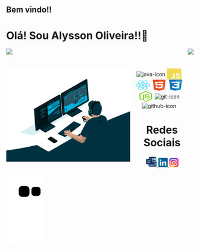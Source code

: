 ## Bem vindo!!
<h1> Olá! Sou Alysson Oliveira!!🤝</h1>
<div>
  
  <img  height="180em" src="https://github-readme-stats.vercel.app/api?username=AlyssonOliveiraSantos&show_icons=true&theme=dark&include_all_commits=true&count_private=true"/>
  <img align="right" height="180em" src="https://github-readme-stats.vercel.app/api/top-langs/?username=AlyssonOliveiraSantos&layout=compact&langs_count=16&theme=dark"/>
</div>
<br>

<div align="center">
    <div style="display: inline_block"><br>
        <img align="left" height="250" alt="coding-time" src="code.gif">
        <img align="center" height="30" width="40" alt="java-icon"
            src="https://cdn.jsdelivr.net/gh/devicons/devicon/icons/java/java-plain.svg">
        <img align="center" height="30" width="40" alt="js-icon"
            src="https://raw.githubusercontent.com/devicons/devicon/master/icons/javascript/javascript-plain.svg">
        <img align="center" height="30" width="40" alt="react-icon"
            src="https://raw.githubusercontent.com/devicons/devicon/master/icons/react/react-original.svg">
        <img align="center" height="30" width="40" alt="html-icon"
            src="https://raw.githubusercontent.com/devicons/devicon/master/icons/html5/html5-original.svg">
        <img align="center" height="30" width="40" alt="css-icon"
            src="https://raw.githubusercontent.com/devicons/devicon/master/icons/css3/css3-original.svg">
        <img align="center" height="30" width="40" alt="nodejs-icon"
            src="https://raw.githubusercontent.com/devicons/devicon/master/icons/nodejs/nodejs-original.svg">
        <img align="center" height="30" width="40" alt="git-icon"
            src="https://cdn.jsdelivr.net/gh/devicons/devicon/icons/git/git-plain.svg">
        <img align="center" height="30" width="40" alt="github-icon"
            src="https://cdn.jsdelivr.net/gh/devicons/devicon/icons/github/github-original.svg">
    </div>
  
  <h1 align="center">Redes Sociais</h1>
    <a href = "mailto: alyssonn.bra@live.com">
      <img width="30" src="outlook.png">
    </a>
    <a href = "https://www.linkedin.com/in/alysson-oliveira-santos-9aaa42155/">
      <img width="25" src="linkedin.svg">
    <a href = "https://www.instagram.com/__max__aly">
      <img width="25" src="instagram.png">
    </a>
</div>
 
![Snake animation](https://github.com/AlyssonOliveiraSantos/AlyssonOliveiraSantos/blob/output/github-contribution-grid-snake.svg)
